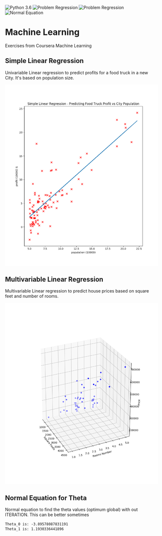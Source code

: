 ![Python 3.6](https://img.shields.io/badge/Python-3.6-brightgreen.svg)   ![Problem Regression](https://img.shields.io/badge/Problem-Univariable%20Regression-orange.svg)   ![Problem Regression](https://img.shields.io/badge/Problem-Multivariable%20Regression-orange.svg) ![Normal Equation](https://img.shields.io/badge/Normal-Equation-orange.svg)
# Machine Learning

Exercises from Coursera Machine Learning

## Simple Linear Regression

Univariable Linear regression to predict profits for a food truck in a new City. It's based on population size.


![screen 1](https://raw.githubusercontent.com/moraisaugusto/machineLearning/master/1.linearRegression/univariableLinearRegression.png)


## Multivariable Linear Regression

Multivariable Linear regression to predict house prices based on square feet and number of rooms.


![screen 2](https://raw.githubusercontent.com/moraisaugusto/machineLearning/master/1.linearRegression/multivariableLinearRegression.png)


## Normal Equation for Theta

Normal equation to find the theta values (optimum global) with out ITERATION. This can be better sometimes

```
Theta_0 is: -3.89578087831191
Theta_1 is: 1.1930336441896
```

